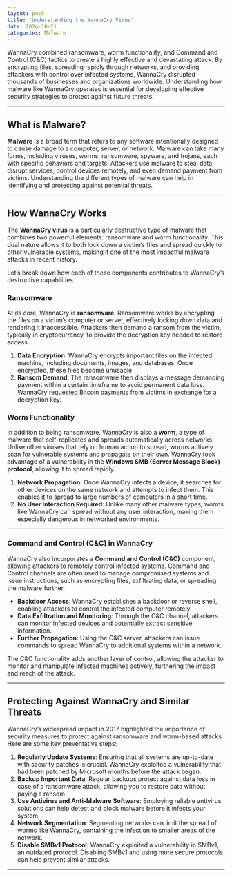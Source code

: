 ```yaml
---
layout: post
title: "Understanding the WannaCry Virus"
date: 2024-10-21
categories: Malware
---
```


WannaCry combined ransomware, worm functionality, and Command and Control (C&C) tactics to create a highly effective and devastating attack. By encrypting files, spreading rapidly through networks, and providing attackers with control over infected systems, WannaCry disrupted thousands of businesses and organizations worldwide. Understanding how malware like WannaCry operates is essential for developing effective security strategies to protect against future threats.

---

## What is Malware?

**Malware** is a broad term that refers to any software intentionally designed to cause damage to a computer, server, or network. Malware can take many forms, including viruses, worms, ransomware, spyware, and trojans, each with specific behaviors and targets. Attackers use malware to steal data, disrupt services, control devices remotely, and even demand payment from victims. Understanding the different types of malware can help in identifying and protecting against potential threats.

---

## How WannaCry Works

The **WannaCry virus** is a particularly destructive type of malware that combines two powerful elements: ransomware and worm functionality. This dual nature allows it to both lock down a victim’s files and spread quickly to other vulnerable systems, making it one of the most impactful malware attacks in recent history.

Let’s break down how each of these components contributes to WannaCry’s destructive capabilities.

### Ransomware

At its core, WannaCry is **ransomware**. Ransomware works by encrypting the files on a victim’s computer or server, effectively locking down data and rendering it inaccessible. Attackers then demand a ransom from the victim, typically in cryptocurrency, to provide the decryption key needed to restore access.

1. **Data Encryption**: WannaCry encrypts important files on the infected machine, including documents, images, and databases. Once encrypted, these files become unusable.
2. **Ransom Demand**: The ransomware then displays a message demanding payment within a certain timeframe to avoid permanent data loss. WannaCry requested Bitcoin payments from victims in exchange for a decryption key.

### Worm Functionality

In addition to being ransomware, WannaCry is also a **worm**, a type of malware that self-replicates and spreads automatically across networks. Unlike other viruses that rely on human action to spread, worms actively scan for vulnerable systems and propagate on their own. WannaCry took advantage of a vulnerability in the **Windows SMB (Server Message Block) protocol**, allowing it to spread rapidly.

1. **Network Propagation**: Once WannaCry infects a device, it searches for other devices on the same network and attempts to infect them. This enables it to spread to large numbers of computers in a short time.
2. **No User Interaction Required**: Unlike many other malware types, worms like WannaCry can spread without any user interaction, making them especially dangerous in networked environments.

---

### Command and Control (C&C) in WannaCry

WannaCry also incorporates a **Command and Control (C&C)** component, allowing attackers to remotely control infected systems. Command and Control channels are often used to manage compromised systems and issue instructions, such as encrypting files, exfiltrating data, or spreading the malware further.

- **Backdoor Access**: WannaCry establishes a backdoor or reverse shell, enabling attackers to control the infected computer remotely.
- **Data Exfiltration and Monitoring**: Through the C&C channel, attackers can monitor infected devices and potentially extract sensitive information.
- **Further Propagation**: Using the C&C server, attackers can issue commands to spread WannaCry to additional systems within a network.

The C&C functionality adds another layer of control, allowing the attacker to monitor and manipulate infected machines actively, furthering the impact and reach of the attack.

---

## Protecting Against WannaCry and Similar Threats

WannaCry’s widespread impact in 2017 highlighted the importance of security measures to protect against ransomware and worm-based attacks. Here are some key preventative steps:

1. **Regularly Update Systems**: Ensuring that all systems are up-to-date with security patches is crucial. WannaCry exploited a vulnerability that had been patched by Microsoft months before the attack began.
2. **Backup Important Data**: Regular backups protect against data loss in case of a ransomware attack, allowing you to restore data without paying a ransom.
3. **Use Antivirus and Anti-Malware Software**: Employing reliable antivirus solutions can help detect and block malware before it infects your system.
4. **Network Segmentation**: Segmenting networks can limit the spread of worms like WannaCry, containing the infection to smaller areas of the network.
5. **Disable SMBv1 Protocol**: WannaCry exploited a vulnerability in SMBv1, an outdated protocol. Disabling SMBv1 and using more secure protocols can help prevent similar attacks.

---

